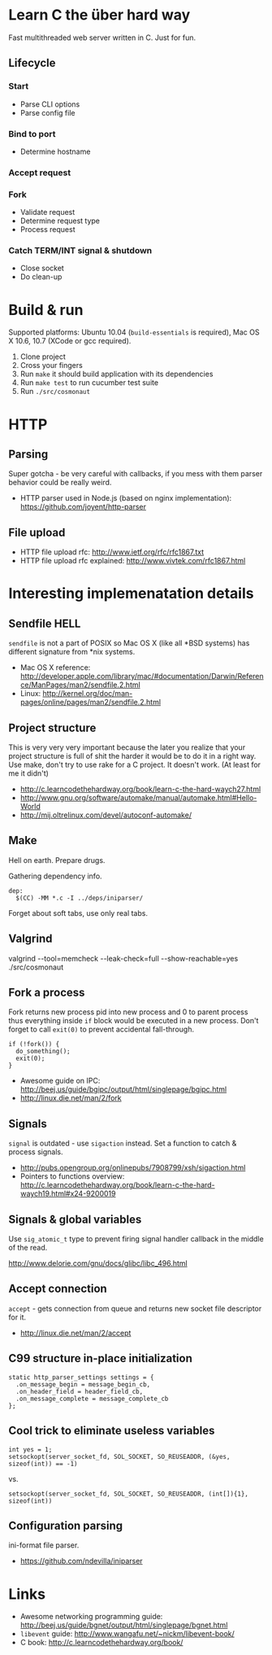 # Learn C the über hard way

Fast multithreaded web server written in C. Just for fun.

## Lifecycle

### Start
* Parse CLI options
* Parse config file

### Bind to port
* Determine hostname

### Accept request
### Fork
* Validate request
* Determine request type
* Process request

### Catch TERM/INT signal & shutdown
* Close socket
* Do clean-up

# Build & run

Supported platforms: Ubuntu 10.04 (`build-essentials` is required), Mac OS X 10.6, 10.7 (XCode or gcc required).

1. Clone project
2. Cross your fingers
3. Run `make` it should build application with its dependencies
4. Run `make test` to run cucumber test suite
4. Run `./src/cosmonaut`

# HTTP

## Parsing

Super gotcha - be very careful with callbacks, if you mess with them parser behavior could be really weird.

* HTTP parser used in Node.js (based on nginx implementation): https://github.com/joyent/http-parser

## File upload
* HTTP file upload rfc: http://www.ietf.org/rfc/rfc1867.txt
* HTTP file upload rfc explained: http://www.vivtek.com/rfc1867.html

# Interesting implemenatation details

## Sendfile HELL

`sendfile` is not a part of POSIX so Mac OS X (like all *BSD systems) has different signature from *nix systems.

* Mac OS X reference: http://developer.apple.com/library/mac/#documentation/Darwin/Reference/ManPages/man2/sendfile.2.html
* Linux: http://kernel.org/doc/man-pages/online/pages/man2/sendfile.2.html

## Project structure

This is very very very important because the later you realize that your project structure is full of shit the harder it would be to do it in a right way. Use make, don't try to use rake for a C project. It doesn't work. (At least for me it didn't)

* http://c.learncodethehardway.org/book/learn-c-the-hard-waych27.html
* http://www.gnu.org/software/automake/manual/automake.html#Hello-World
* http://mij.oltrelinux.com/devel/autoconf-automake/

## Make

Hell on earth. Prepare drugs.

Gathering dependency info.

    dep:
      $(CC) -MM *.c -I ../deps/iniparser/

Forget about soft tabs, use only real tabs.

## Valgrind

  valgrind --tool=memcheck --leak-check=full --show-reachable=yes ./src/cosmonaut

## Fork a process

Fork returns new process pid into new process and 0 to parent process thus everything inside `if` block would be executed in a new process. Don't forget to call `exit(0)` to prevent accidental fall-through.

    if (!fork()) {
      do_something();
      exit(0);
    }

* Awesome guide on IPC: http://beej.us/guide/bgipc/output/html/singlepage/bgipc.html
* http://linux.die.net/man/2/fork

## Signals

`signal` is outdated - use `sigaction` instead. Set a function to catch & process signals.

* http://pubs.opengroup.org/onlinepubs/7908799/xsh/sigaction.html
* Pointers to functions overview: http://c.learncodethehardway.org/book/learn-c-the-hard-waych19.html#x24-9200019

## Signals & global variables

Use `sig_atomic_t` type to prevent firing signal handler callback in the middle of the read.

http://www.delorie.com/gnu/docs/glibc/libc_496.html

## Accept connection

`accept` - gets connection from queue and returns new socket file descriptor for it.

* http://linux.die.net/man/2/accept

## C99 structure in-place initialization

    static http_parser_settings settings = {
      .on_message_begin = message_begin_cb,
      .on_header_field = header_field_cb,
      .on_message_complete = message_complete_cb
    };

## Cool trick to eliminate useless variables

    int yes = 1;
    setsockopt(server_socket_fd, SOL_SOCKET, SO_REUSEADDR, (&yes, sizeof(int)) == -1)

vs.

    setsockopt(server_socket_fd, SOL_SOCKET, SO_REUSEADDR, (int[]){1}, sizeof(int))

## Configuration parsing

ini-format file parser.

* https://github.com/ndevilla/iniparser

# Links

* Awesome networking programming guide: http://beej.us/guide/bgnet/output/html/singlepage/bgnet.html
* `libevent` guide: http://www.wangafu.net/~nickm/libevent-book/
* C book: http://c.learncodethehardway.org/book/